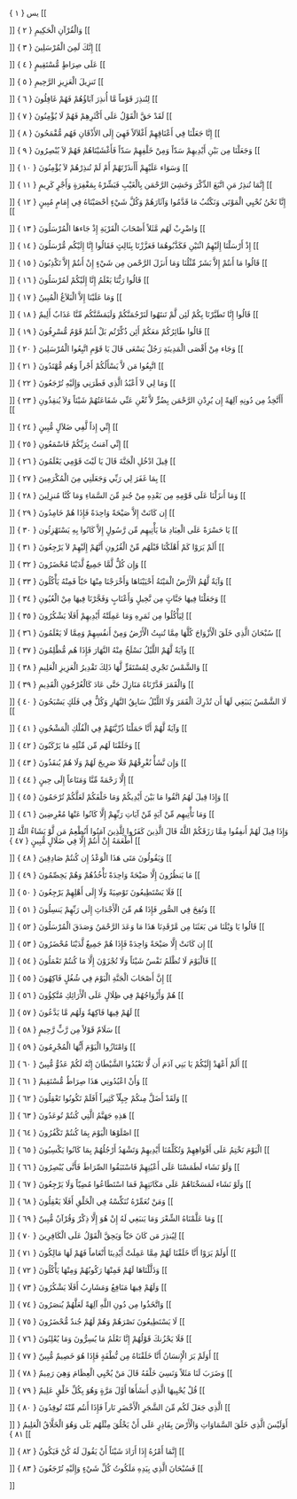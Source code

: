 يس { ۱ }
[[


]] 
وَالْقُرْآنِ الْحَكِيمِ { ۲ }
[[


]] 
إِنَّكَ لَمِنَ الْمُرْسَلِينَ { ۳ }
[[


]] 
عَلَى صِرَاطٍ مُّسْتَقِيمٍ { ٤ }
[[


]] 
تَنزِيلَ الْعَزِيزِ الرَّحِيمِ { ٥ }
[[


]] 
لِتُنذِرَ قَوْماً مَّا أُنذِرَ آبَاؤُهُمْ فَهُمْ غَافِلُونَ { ٦ }
[[


]] 
لَقَدْ حَقَّ الْقَوْلُ عَلَى أَكْثَرِهِمْ فَهُمْ لَا يُؤْمِنُونَ { ٧ }
[[


]] 
إِنَّا جَعَلْنَا فِي أَعْنَاقِهِمْ أَغْلاَلاً فَهِيَ إِلَى الأَذْقَانِ فَهُم مُّقْمَحُونَ { ۸ }
[[


]] 
وَجَعَلْنَا مِن بَيْنِ أَيْدِيهِمْ سَدّاً وَمِنْ خَلْفِهِمْ سَدّاً فَأَغْشَيْنَاهُمْ فَهُمْ لاَ يُبْصِرُونَ { ۹ }
[[


]] 
وَسَوَاء عَلَيْهِمْ أَأَنذَرْتَهُمْ أَمْ لَمْ تُنذِرْهُمْ لاَ يُؤْمِنُونَ { ۱۰ }
[[


]] 
إِنَّمَا تُنذِرُ مَنِ اتَّبَعَ الذِّكْرَ وَخَشِيَ الرَّحْمَن بِالْغَيْبِ فَبَشِّرْهُ بِمَغْفِرَةٍ وَأَجْرٍ كَرِيمٍ { ۱۱ }
[[


]] 
إِنَّا نَحْنُ نُحْيِي الْمَوْتَى وَنَكْتُبُ مَا قَدَّمُوا وَآثَارَهُمْ وَكُلَّ شَيْءٍ أحْصَيْنَاهُ فِي إِمَامٍ مُبِينٍ { ۱۲ }
[[


]] 
وَاضْرِبْ لَهُم مَّثَلاً أَصْحَابَ الْقَرْيَةِ إِذْ جَاءهَا الْمُرْسَلُونَ { ۱۳ }
[[


]] 
إِذْ أَرْسَلْنَا إِلَيْهِمُ اثْنَيْنِ فَكَذَّبُوهُمَا فَعَزَّزْنَا بِثَالِثٍ فَقَالُوا إِنَّا إِلَيْكُم مُّرْسَلُونَ { ۱٤ }
[[


]] 
قَالُوا مَا أَنتُمْ إِلاَّ بَشَرٌ مِّثْلُنَا وَمَا أَنزَلَ الرَّحْمن مِن شَيْءٍ إِنْ أَنتُمْ إِلاَّ تَكْذِبُونَ { ۱٥ }
[[


]] 
قَالُوا رَبُّنَا يَعْلَمُ إِنَّا إِلَيْكُمْ لَمُرْسَلُونَ { ۱٦ }
[[


]] 
وَمَا عَلَيْنَا إِلاَّ الْبَلاَغُ الْمُبِينُ { ۱٧ }
[[


]] 
قَالُوا إِنَّا تَطَيَّرْنَا بِكُمْ لَئِن لَّمْ تَنتَهُوا لَنَرْجُمَنَّكُمْ وَلَيَمَسَّنَّكُم مِّنَّا عَذَابٌ أَلِيمٌ { ۱۸ }
[[


]] 
قَالُوا طَائِرُكُمْ مَعَكُمْ أَئِن ذُكِّرْتُم بَلْ أَنتُمْ قَوْمٌ مُّسْرِفُونَ { ۱۹ }
[[


]] 
وَجَاء مِنْ أَقْصَى الْمَدِينَةِ رَجُلٌ يَسْعَى قَالَ يَا قَوْمِ اتَّبِعُوا الْمُرْسَلِينَ { ۲۰ }
[[


]] 
اتَّبِعُوا مَن لاَّ يَسْأَلُكُمْ أَجْراً وَهُم مُّهْتَدُونَ { ۲۱ }
[[


]] 
وَمَا لِي لاَ أَعْبُدُ الَّذِي فَطَرَنِي وَإِلَيْهِ تُرْجَعُونَ { ۲۲ }
[[


]] 
أَأَتَّخِذُ مِن دُونِهِ آلِهَةً إِن يُرِدْنِ الرَّحْمَن بِضُرٍّ لاَّ تُغْنِ عَنِّي شَفَاعَتُهُمْ شَيْئاً وَلاَ يُنقِذُونِ { ۲۳ }
[[


]] 
إِنِّي إِذاً لَّفِي ضَلاَلٍ مُّبِينٍ { ۲٤ }
[[


]] 
إِنِّي آمَنتُ بِرَبِّكُمْ فَاسْمَعُونِ { ۲٥ }
[[


]] 
قِيلَ ادْخُلِ الْجَنَّةَ قَالَ يَا لَيْتَ قَوْمِي يَعْلَمُونَ { ۲٦ }
[[


]] 
بِمَا غَفَرَ لِي رَبِّي وَجَعَلَنِي مِنَ الْمُكْرَمِينَ { ۲٧ }
[[


]] 
وَمَا أَنزَلْنَا عَلَى قَوْمِهِ مِن بَعْدِهِ مِنْ جُندٍ مِّنَ السَّمَاءِ وَمَا كُنَّا مُنزِلِينَ { ۲۸ }
[[


]] 
إِن كَانَتْ إِلاَّ صَيْحَةً وَاحِدَةً فَإِذَا هُمْ خَامِدُونَ { ۲۹ }
[[


]] 
يَا حَسْرَةً عَلَى الْعِبَادِ مَا يَأْتِيهِم مِّن رَّسُولٍ إِلاَّ كَانُوا بِهِ يَسْتَهْزِئُون { ۳۰ }
[[


]] 
أَلَمْ يَرَوْا كَمْ أَهْلَكْنَا قَبْلَهُم مِّنْ الْقُرُونِ أَنَّهُمْ إِلَيْهِمْ لاَ يَرْجِعُونَ { ۳۱ }
[[


]] 
وَإِن كُلٌّ لَّمَّا جَمِيعٌ لَّدَيْنَا مُحْضَرُونَ { ۳۲ }
[[


]] 
وَآيَةٌ لَّهُمُ الْأَرْضُ الْمَيْتَةُ أَحْيَيْنَاهَا وَأَخْرَجْنَا مِنْهَا حَبّاً فَمِنْهُ يَأْكُلُونَ { ۳۳ }
[[


]] 
وَجَعَلْنَا فِيهَا جَنَّاتٍ مِن نَّخِيلٍ وَأَعْنَابٍ وَفَجَّرْنَا فِيهَا مِنْ الْعُيُونِ { ۳٤ }
[[


]] 
لِيَأْكُلُوا مِن ثَمَرِهِ وَمَا عَمِلَتْهُ أَيْدِيهِمْ أَفَلَا يَشْكُرُونَ { ۳٥ }
[[


]] 
سُبْحَانَ الَّذِي خَلَقَ الْأَزْوَاجَ كُلَّهَا مِمَّا تُنبِتُ الْأَرْضُ وَمِنْ أَنفُسِهِمْ وَمِمَّا لَا يَعْلَمُونَ { ۳٦ }
[[


]] 
وَآيَةٌ لَّهُمْ اللَّيْلُ نَسْلَخُ مِنْهُ النَّهَارَ فَإِذَا هُم مُّظْلِمُونَ { ۳٧ }
[[


]] 
وَالشَّمْسُ تَجْرِي لِمُسْتَقَرٍّ لَّهَا ذَلِكَ تَقْدِيرُ الْعَزِيزِ الْعَلِيمِ { ۳۸ }
[[


]] 
وَالْقَمَرَ قَدَّرْنَاهُ مَنَازِلَ حَتَّى عَادَ كَالْعُرْجُونِ الْقَدِيمِ { ۳۹ }
[[


]] 
لَا الشَّمْسُ يَنبَغِي لَهَا أَن تُدْرِكَ الْقَمَرَ وَلَا اللَّيْلُ سَابِقُ النَّهَارِ وَكُلٌّ فِي فَلَكٍ يَسْبَحُونَ { ٤۰ }
[[


]] 
وَآيَةٌ لَّهُمْ أَنَّا حَمَلْنَا ذُرِّيَّتَهُمْ فِي الْفُلْكِ الْمَشْحُونِ { ٤۱ }
[[


]] 
وَخَلَقْنَا لَهُم مِّن مِّثْلِهِ مَا يَرْكَبُونَ { ٤۲ }
[[


]] 
وَإِن نَّشَأْ نُغْرِقْهُمْ فَلَا صَرِيخَ لَهُمْ وَلَا هُمْ يُنقَذُونَ { ٤۳ }
[[


]] 
إِلَّا رَحْمَةً مِّنَّا وَمَتَاعاً إِلَى حِينٍ { ٤٤ }
[[


]] 
وَإِذَا قِيلَ لَهُمُ اتَّقُوا مَا بَيْنَ أَيْدِيكُمْ وَمَا خَلْفَكُمْ لَعَلَّكُمْ تُرْحَمُونَ { ٤٥ }
[[


]] 
وَمَا تَأْتِيهِم مِّنْ آيَةٍ مِّنْ آيَاتِ رَبِّهِمْ إِلَّا كَانُوا عَنْهَا مُعْرِضِينَ { ٤٦ }
[[


]] 
وَإِذَا قِيلَ لَهُمْ أَنفِقُوا مِمَّا رَزَقَكُمْ اللَّهُ قَالَ الَّذِينَ كَفَرُوا لِلَّذِينَ آمَنُوا أَنُطْعِمُ مَن لَّوْ يَشَاءُ اللَّهُ أَطْعَمَهُ إِنْ أَنتُمْ إِلَّا فِي ضَلَالٍ مُّبِينٍ { ٤٧ }
[[


]] 
وَيَقُولُونَ مَتَى هَذَا الْوَعْدُ إِن كُنتُمْ صَادِقِينَ { ٤۸ }
[[


]] 
مَا يَنظُرُونَ إِلَّا صَيْحَةً وَاحِدَةً تَأْخُذُهُمْ وَهُمْ يَخِصِّمُونَ { ٤۹ }
[[


]] 
فَلَا يَسْتَطِيعُونَ تَوْصِيَةً وَلَا إِلَى أَهْلِهِمْ يَرْجِعُونَ { ٥۰ }
[[


]] 
وَنُفِخَ فِي الصُّورِ فَإِذَا هُم مِّنَ الْأَجْدَاثِ إِلَى رَبِّهِمْ يَنسِلُونَ { ٥۱ }
[[


]] 
قَالُوا يَا وَيْلَنَا مَن بَعَثَنَا مِن مَّرْقَدِنَا هَذَا مَا وَعَدَ الرَّحْمَنُ وَصَدَقَ الْمُرْسَلُونَ { ٥۲ }
[[


]] 
إِن كَانَتْ إِلَّا صَيْحَةً وَاحِدَةً فَإِذَا هُمْ جَمِيعٌ لَّدَيْنَا مُحْضَرُونَ { ٥۳ }
[[


]] 
فَالْيَوْمَ لَا تُظْلَمُ نَفْسٌ شَيْئاً وَلَا تُجْزَوْنَ إِلَّا مَا كُنتُمْ تَعْمَلُونَ { ٥٤ }
[[


]] 
إِنَّ أَصْحَابَ الْجَنَّةِ الْيَوْمَ فِي شُغُلٍ فَاكِهُونَ { ٥٥ }
[[


]] 
هُمْ وَأَزْوَاجُهُمْ فِي ظِلَالٍ عَلَى الْأَرَائِكِ مُتَّكِؤُونَ { ٥٦ }
[[


]] 
لَهُمْ فِيهَا فَاكِهَةٌ وَلَهُم مَّا يَدَّعُونَ { ٥٧ }
[[


]] 
سَلَامٌ قَوْلاً مِن رَّبٍّ رَّحِيمٍ { ٥۸ }
[[


]] 
وَامْتَازُوا الْيَوْمَ أَيُّهَا الْمُجْرِمُونَ { ٥۹ }
[[


]] 
أَلَمْ أَعْهَدْ إِلَيْكُمْ يَا بَنِي آدَمَ أَن لَّا تَعْبُدُوا الشَّيْطَانَ إِنَّهُ لَكُمْ عَدُوٌّ مُّبِينٌ { ٦۰ }
[[


]] 
وَأَنْ اعْبُدُونِي هَذَا صِرَاطٌ مُّسْتَقِيمٌ { ٦۱ }
[[


]] 
وَلَقَدْ أَضَلَّ مِنكُمْ جِبِلّاً كَثِيراً أَفَلَمْ تَكُونُوا تَعْقِلُونَ { ٦۲ }
[[


]] 
هَذِهِ جَهَنَّمُ الَّتِي كُنتُمْ تُوعَدُونَ { ٦۳ }
[[


]] 
اصْلَوْهَا الْيَوْمَ بِمَا كُنتُمْ تَكْفُرُونَ { ٦٤ }
[[


]] 
الْيَوْمَ نَخْتِمُ عَلَى أَفْوَاهِهِمْ وَتُكَلِّمُنَا أَيْدِيهِمْ وَتَشْهَدُ أَرْجُلُهُمْ بِمَا كَانُوا يَكْسِبُونَ { ٦٥ }
[[


]] 
وَلَوْ نَشَاء لَطَمَسْنَا عَلَى أَعْيُنِهِمْ فَاسْتَبَقُوا الصِّرَاطَ فَأَنَّى يُبْصِرُونَ { ٦٦ }
[[


]] 
وَلَوْ نَشَاء لَمَسَخْنَاهُمْ عَلَى مَكَانَتِهِمْ فَمَا اسْتَطَاعُوا مُضِيّاً وَلَا يَرْجِعُونَ { ٦٧ }
[[


]] 
وَمَنْ نُعَمِّرْهُ نُنَكِّسْهُ فِي الْخَلْقِ أَفَلَا يَعْقِلُونَ { ٦۸ }
[[


]] 
وَمَا عَلَّمْنَاهُ الشِّعْرَ وَمَا يَنبَغِي لَهُ إِنْ هُوَ إِلَّا ذِكْرٌ وَقُرْآنٌ مُّبِينٌ { ٦۹ }
[[


]] 
لِيُنذِرَ مَن كَانَ حَيّاً وَيَحِقَّ الْقَوْلُ عَلَى الْكَافِرِينَ { ٧۰ }
[[


]] 
أَوَلَمْ يَرَوْا أَنَّا خَلَقْنَا لَهُمْ مِمَّا عَمِلَتْ أَيْدِينَا أَنْعَاماً فَهُمْ لَهَا مَالِكُونَ { ٧۱ }
[[


]] 
وَذَلَّلْنَاهَا لَهُمْ فَمِنْهَا رَكُوبُهُمْ وَمِنْهَا يَأْكُلُونَ { ٧۲ }
[[


]] 
وَلَهُمْ فِيهَا مَنَافِعُ وَمَشَارِبُ أَفَلَا يَشْكُرُونَ { ٧۳ }
[[


]] 
وَاتَّخَذُوا مِن دُونِ اللَّهِ آلِهَةً لَعَلَّهُمْ يُنصَرُونَ { ٧٤ }
[[


]] 
لَا يَسْتَطِيعُونَ نَصْرَهُمْ وَهُمْ لَهُمْ جُندٌ مُّحْضَرُونَ { ٧٥ }
[[


]] 
فَلَا يَحْزُنكَ قَوْلُهُمْ إِنَّا نَعْلَمُ مَا يُسِرُّونَ وَمَا يُعْلِنُونَ { ٧٦ }
[[


]] 
أَوَلَمْ يَرَ الْإِنسَانُ أَنَّا خَلَقْنَاهُ مِن نُّطْفَةٍ فَإِذَا هُوَ خَصِيمٌ مُّبِينٌ { ٧٧ }
[[


]] 
وَضَرَبَ لَنَا مَثَلاً وَنَسِيَ خَلْقَهُ قَالَ مَنْ يُحْيِي الْعِظَامَ وَهِيَ رَمِيمٌ { ٧۸ }
[[


]] 
قُلْ يُحْيِيهَا الَّذِي أَنشَأَهَا أَوَّلَ مَرَّةٍ وَهُوَ بِكُلِّ خَلْقٍ عَلِيمٌ { ٧۹ }
[[


]] 
الَّذِي جَعَلَ لَكُم مِّنَ الشَّجَرِ الْأَخْضَرِ نَاراً فَإِذَا أَنتُم مِّنْهُ تُوقِدُونَ { ۸۰ }
[[


]] 
أَوَلَيْسَ الَّذِي خَلَقَ السَّمَاوَاتِ وَالْأَرْضَ بِقَادِرٍ عَلَى أَنْ يَخْلُقَ مِثْلَهُم بَلَى وَهُوَ الْخَلَّاقُ الْعَلِيمُ { ۸۱ }
[[


]] 
إِنَّمَا أَمْرُهُ إِذَا أَرَادَ شَيْئاً أَنْ يَقُولَ لَهُ كُنْ فَيَكُونُ { ۸۲ }
[[


]] 
فَسُبْحَانَ الَّذِي بِيَدِهِ مَلَكُوتُ كُلِّ شَيْءٍ وَإِلَيْهِ تُرْجَعُونَ { ۸۳ }
[[


]]